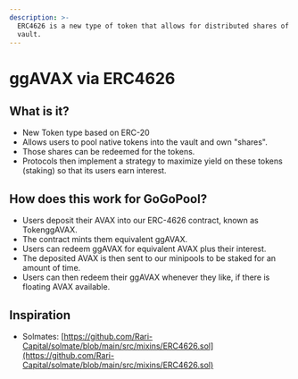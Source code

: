 ```yaml
---
description: >-
  ERC4626 is a new type of token that allows for distributed shares of a token
  vault.
---
```


# ggAVAX via ERC4626

## What is it?

* New Token type based on ERC-20
* Allows users to pool native tokens into the vault and own "shares".
* Those shares can be redeemed for the tokens.
* Protocols then implement a strategy to maximize yield on these tokens (staking) so that its users earn interest.

## How does this work for GoGoPool?

* Users deposit their AVAX into our ERC-4626 contract, known as TokenggAVAX.
* The contract mints them equivalent ggAVAX.
* Users can redeem ggAVAX for equivalent AVAX plus their interest.
* The deposited AVAX is then sent to our minipools to be staked for an amount of time.
* Users can then redeem their ggAVAX whenever they like, if there is floating AVAX available.

## Inspiration

* Solmates: [https://github.com/Rari-Capital/solmate/blob/main/src/mixins/ERC4626.sol](https://github.com/Rari-Capital/solmate/blob/main/src/mixins/ERC4626.sol)
